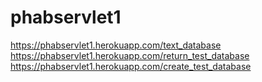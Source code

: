# phabservlet1

https://phabservlet1.herokuapp.com/text_database
https://phabservlet1.herokuapp.com/return_test_database
https://phabservlet1.herokuapp.com/create_test_database
